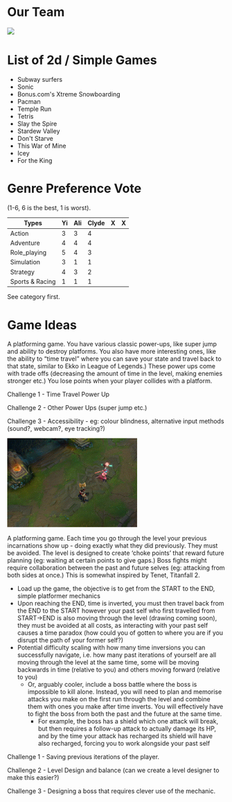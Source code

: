 # Our Team

 <img src="https://i.imgur.com/lnxVVyN.jpeg" width="500" >

# List of 2d / Simple Games

- Subway surfers
- Sonic
- Bonus.com's Xtreme Snowboarding
- Pacman
- Temple Run
- Tetris
- Slay the Spire
- Stardew Valley
- Don't Starve
- This War of Mine
- Icey
- For the King

# Genre Preference Vote
(1-6, 6 is the best, 1 is worst).

| Types           | Yi | Ali | Clyde | X | X |
|-----------------|----|-----|-------|---|---|
| Action          | 3  |  3  |   4   |   |   |
| Adventure       | 4  |  4  |   4   |   |   |
| Role_playing    | 5  |  4  |   3   |   |   |
| Simulation      | 3  |  1  |   1   |   |   |
| Strategy        | 4  |  3  |   2   |   |   |
| Sports & Racing | 1  |  1  |   1   |   |   |

See category first.

# Game Ideas
A platforming game. You have various classic power-ups, like super jump and ability to destroy platforms. You also have more interesting ones, like the ability to “time travel” where you can save your state and travel back to that state, similar to Ekko in League of Legends.) These power ups come with trade offs (decreasing the amount of time in the level, making enemies stronger etc.) You lose points when your player collides with a platform. 

Challenge 1 - Time Travel Power Up

Challenge 2 - Other Power Ups (super jump etc.)

Challenge 3 - Accessibility - eg: colour blindness, alternative input methods (sound?, webcam?, eye tracking?)

 <img src="Assets_For_ReadMe/Ekko.gif" width="300">
 
A platforming game. Each time you go through the level your previous incarnations show up - doing exactly what they did previously. They must be avoided. The level is designed to create ‘choke points’ that reward future planning (eg: waiting at certain points to give gaps.) Boss fights might require collaboration between the past and future selves (eg: attacking from both sides at once.) This is somewhat inspired by Tenet, Titanfall 2.
- Load up the game, the objective is to get from the START to the END, simple platformer mechanics
- Upon reaching the END, time is inverted, you must then travel back from the END to the START however your past self who first travelled from START→END is also moving through the level (drawing coming soon), they must be avoided at all costs, as interacting with your past self causes a time paradox (how could you of gotten to where you are if you disrupt the path of your former self?)
- Potential difficulty scaling with how many time inversions you can successfully navigate, i.e. how many past iterations of yourself are all moving through the level at the same time, some will be moving backwards in time (relative to you) and others moving forward (relative to you)
  - Or, arguably cooler, include a boss battle where the boss is impossible to kill alone. Instead, you will need to plan and memorise attacks you make on the first run through the level and combine them with ones you make after time inverts. You will effectively have to fight the boss from both the past and the future at the same time.
      - For example, the boss has a shield which one attack will break, but then requires a follow-up attack to actually damage its HP, and by the time your attack has recharged its shield will have also recharged, forcing you to work alongside your past self
   
Challenge 1 - Saving previous iterations of the player.

Challenge 2 - Level Design and balance (can we create a level designer to make this easier?)

Challenge 3 - Designing a boss that requires clever use of the mechanic.
